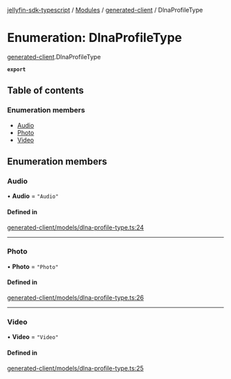 [jellyfin-sdk-typescript](../README.md) / [Modules](../modules.md) / [generated-client](../modules/generated_client.md) / DlnaProfileType

# Enumeration: DlnaProfileType

[generated-client](../modules/generated_client.md).DlnaProfileType

**`export`**

## Table of contents

### Enumeration members

- [Audio](generated_client.DlnaProfileType.md#audio)
- [Photo](generated_client.DlnaProfileType.md#photo)
- [Video](generated_client.DlnaProfileType.md#video)

## Enumeration members

### Audio

• **Audio** = `"Audio"`

#### Defined in

[generated-client/models/dlna-profile-type.ts:24](https://github.com/thornbill/jellyfin-sdk-typescript/blob/46678c1/src/generated-client/models/dlna-profile-type.ts#L24)

___

### Photo

• **Photo** = `"Photo"`

#### Defined in

[generated-client/models/dlna-profile-type.ts:26](https://github.com/thornbill/jellyfin-sdk-typescript/blob/46678c1/src/generated-client/models/dlna-profile-type.ts#L26)

___

### Video

• **Video** = `"Video"`

#### Defined in

[generated-client/models/dlna-profile-type.ts:25](https://github.com/thornbill/jellyfin-sdk-typescript/blob/46678c1/src/generated-client/models/dlna-profile-type.ts#L25)
